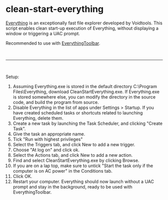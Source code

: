 # clean-start-everything
[Everything](https://www.voidtools.com/) is an exceptionally fast file explorer developed by Voidtools. This script enables clean start-up execution of Everything, without displaying a window or triggering a UAC prompt.

Recommended to use with [EverythingToolbar](https://github.com/srwi/EverythingToolbar).

<br>

---

<br>

Setup:

1. Assuming Everything.exe is stored in the default directory C:\Program Files\Everything, download CleanStartEverything.exe. If Everything.exe is stored somewhere else, you can modify the directory in the source code, and build the program from source.
2. Disable Everything in the list of apps under Settings > Startup. If you have created scheduled tasks or shortcuts related to launching Everything, delete them.
3. Create a new task by launching the Task Scheduler, and clicking "Create Task".
4. Give the task an appropriate name.
5. Tick "Run with highest privileges"
6. Select the Triggers tab, and click New to add a new trigger.
7. Choose "At log on" and click ok.
8. Select the Actions tab, and click New to add a new action.
9. Find and select CleanStartEverything.exe by clicking Browse.
10. If you are on a lap top, make sure to untick "Start the task only if the computer is on AC power" in the Conditions tab.
11. Click OK.
12. Restart your computer. Everything should now launch without a UAC prompt and stay in the background, ready to be used with EverythingToolbar.
